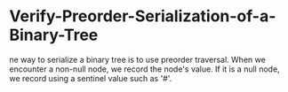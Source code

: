 # Verify-Preorder-Serialization-of-a-Binary-Tree
ne way to serialize a binary tree is to use preorder traversal. When we encounter a non-null node, we record the node's value. If it is a null node, we record using a sentinel value such as '#'.
